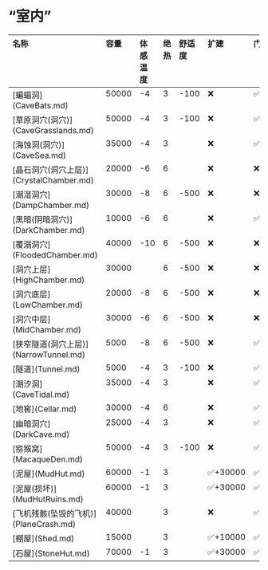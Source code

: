 # “室内”  
<table class="table table-bordered" data-toggle="table"  ><thead style=""><tr ><th  style="text-align:left;vertical-align:top;"  >名称</th><th  style="text-align:left;vertical-align:top;"  data-sortable="true"  >容量</th><th  style="text-align:left;vertical-align:top;"  data-sortable="true"  >体感温度</th><th  style="text-align:left;vertical-align:top;"  data-sortable="true"  >绝热</th><th  style="text-align:left;vertical-align:top;"  data-sortable="true"  >舒适度</th><th  style="text-align:left;vertical-align:top;"  >扩建</th><th  style="text-align:left;vertical-align:top;"  >门</th><th  style="text-align:left;vertical-align:top;"  >家园标志</th><th  style="text-align:left;vertical-align:top;"  >海之荣耀</th><th  style="text-align:left;vertical-align:top;"  >皮地毯</th><th  style="text-align:left;vertical-align:top;"  >白墙</th><th  style="text-align:left;vertical-align:top;"  >通风塔</th><th  style="text-align:left;vertical-align:top;"  >通风塔</th></tr></thead><tr ><td  style="text-align:left;vertical-align:top;"  >[蝙蝠洞](CaveBats.md)</td><td  style="text-align:left;vertical-align:top;"  >50000</td><td  style="text-align:left;vertical-align:top;"  >-4</td><td  style="text-align:left;vertical-align:top;"  >3</td><td  style="text-align:left;vertical-align:top;"  >-100</td><td  style="text-align:left;vertical-align:top;"  >❌</td><td  style="text-align:left;vertical-align:top;"  >✅</td><td  style="text-align:left;vertical-align:top;"  >✅</td><td  style="text-align:left;vertical-align:top;"  >✅</td><td  style="text-align:left;vertical-align:top;"  >✅</td><td  style="text-align:left;vertical-align:top;"  >✅</td><td  style="text-align:left;vertical-align:top;"  >❌</td><td  style="text-align:left;vertical-align:top;"  >❌</td></tr><tr ><td  style="text-align:left;vertical-align:top;"  >[草原洞穴(洞穴)](CaveGrasslands.md)</td><td  style="text-align:left;vertical-align:top;"  >50000</td><td  style="text-align:left;vertical-align:top;"  >-4</td><td  style="text-align:left;vertical-align:top;"  >3</td><td  style="text-align:left;vertical-align:top;"  >-100</td><td  style="text-align:left;vertical-align:top;"  >❌</td><td  style="text-align:left;vertical-align:top;"  >✅</td><td  style="text-align:left;vertical-align:top;"  >✅</td><td  style="text-align:left;vertical-align:top;"  >✅</td><td  style="text-align:left;vertical-align:top;"  >✅</td><td  style="text-align:left;vertical-align:top;"  >✅</td><td  style="text-align:left;vertical-align:top;"  >❌</td><td  style="text-align:left;vertical-align:top;"  >❌</td></tr><tr ><td  style="text-align:left;vertical-align:top;"  >[海蚀洞(洞穴)](CaveSea.md)</td><td  style="text-align:left;vertical-align:top;"  >35000</td><td  style="text-align:left;vertical-align:top;"  >-4</td><td  style="text-align:left;vertical-align:top;"  >3</td><td  style="text-align:left;vertical-align:top;"  ></td><td  style="text-align:left;vertical-align:top;"  >❌</td><td  style="text-align:left;vertical-align:top;"  >✅</td><td  style="text-align:left;vertical-align:top;"  >✅</td><td  style="text-align:left;vertical-align:top;"  >✅</td><td  style="text-align:left;vertical-align:top;"  >✅</td><td  style="text-align:left;vertical-align:top;"  >✅</td><td  style="text-align:left;vertical-align:top;"  >❌</td><td  style="text-align:left;vertical-align:top;"  >❌</td></tr><tr ><td  style="text-align:left;vertical-align:top;"  >[晶石洞穴(洞穴上层)](CrystalChamber.md)</td><td  style="text-align:left;vertical-align:top;"  >20000</td><td  style="text-align:left;vertical-align:top;"  >-6</td><td  style="text-align:left;vertical-align:top;"  >6</td><td  style="text-align:left;vertical-align:top;"  ></td><td  style="text-align:left;vertical-align:top;"  >❌</td><td  style="text-align:left;vertical-align:top;"  >❌</td><td  style="text-align:left;vertical-align:top;"  >✅</td><td  style="text-align:left;vertical-align:top;"  >✅</td><td  style="text-align:left;vertical-align:top;"  >✅</td><td  style="text-align:left;vertical-align:top;"  >✅</td><td  style="text-align:left;vertical-align:top;"  >❌</td><td  style="text-align:left;vertical-align:top;"  >❌</td></tr><tr ><td  style="text-align:left;vertical-align:top;"  >[潮湿洞穴](DampChamber.md)</td><td  style="text-align:left;vertical-align:top;"  >30000</td><td  style="text-align:left;vertical-align:top;"  >-8</td><td  style="text-align:left;vertical-align:top;"  >6</td><td  style="text-align:left;vertical-align:top;"  >-500</td><td  style="text-align:left;vertical-align:top;"  >❌</td><td  style="text-align:left;vertical-align:top;"  >❌</td><td  style="text-align:left;vertical-align:top;"  >✅</td><td  style="text-align:left;vertical-align:top;"  >✅</td><td  style="text-align:left;vertical-align:top;"  >✅</td><td  style="text-align:left;vertical-align:top;"  >✅</td><td  style="text-align:left;vertical-align:top;"  >❌</td><td  style="text-align:left;vertical-align:top;"  >❌</td></tr><tr ><td  style="text-align:left;vertical-align:top;"  >[黑暗(阴暗洞穴)](DarkChamber.md)</td><td  style="text-align:left;vertical-align:top;"  >10000</td><td  style="text-align:left;vertical-align:top;"  >-6</td><td  style="text-align:left;vertical-align:top;"  >6</td><td  style="text-align:left;vertical-align:top;"  ></td><td  style="text-align:left;vertical-align:top;"  >❌</td><td  style="text-align:left;vertical-align:top;"  >✅</td><td  style="text-align:left;vertical-align:top;"  >✅</td><td  style="text-align:left;vertical-align:top;"  >❌</td><td  style="text-align:left;vertical-align:top;"  >✅</td><td  style="text-align:left;vertical-align:top;"  >✅</td><td  style="text-align:left;vertical-align:top;"  >❌</td><td  style="text-align:left;vertical-align:top;"  >❌</td></tr><tr ><td  style="text-align:left;vertical-align:top;"  >[覆溺洞穴](FloodedChamber.md)</td><td  style="text-align:left;vertical-align:top;"  >40000</td><td  style="text-align:left;vertical-align:top;"  >-10</td><td  style="text-align:left;vertical-align:top;"  >6</td><td  style="text-align:left;vertical-align:top;"  >-500</td><td  style="text-align:left;vertical-align:top;"  >❌</td><td  style="text-align:left;vertical-align:top;"  >❌</td><td  style="text-align:left;vertical-align:top;"  >✅</td><td  style="text-align:left;vertical-align:top;"  >✅</td><td  style="text-align:left;vertical-align:top;"  >✅</td><td  style="text-align:left;vertical-align:top;"  >✅</td><td  style="text-align:left;vertical-align:top;"  >❌</td><td  style="text-align:left;vertical-align:top;"  >❌</td></tr><tr ><td  style="text-align:left;vertical-align:top;"  >[洞穴上层](HighChamber.md)</td><td  style="text-align:left;vertical-align:top;"  >30000</td><td  style="text-align:left;vertical-align:top;"  ></td><td  style="text-align:left;vertical-align:top;"  >6</td><td  style="text-align:left;vertical-align:top;"  >-500</td><td  style="text-align:left;vertical-align:top;"  >❌</td><td  style="text-align:left;vertical-align:top;"  >❌</td><td  style="text-align:left;vertical-align:top;"  >✅</td><td  style="text-align:left;vertical-align:top;"  >✅</td><td  style="text-align:left;vertical-align:top;"  >✅</td><td  style="text-align:left;vertical-align:top;"  >✅</td><td  style="text-align:left;vertical-align:top;"  >❌</td><td  style="text-align:left;vertical-align:top;"  >❌</td></tr><tr ><td  style="text-align:left;vertical-align:top;"  >[洞穴底层](LowChamber.md)</td><td  style="text-align:left;vertical-align:top;"  >20000</td><td  style="text-align:left;vertical-align:top;"  >-8</td><td  style="text-align:left;vertical-align:top;"  >6</td><td  style="text-align:left;vertical-align:top;"  >-500</td><td  style="text-align:left;vertical-align:top;"  >❌</td><td  style="text-align:left;vertical-align:top;"  >❌</td><td  style="text-align:left;vertical-align:top;"  >✅</td><td  style="text-align:left;vertical-align:top;"  >✅</td><td  style="text-align:left;vertical-align:top;"  >✅</td><td  style="text-align:left;vertical-align:top;"  >✅</td><td  style="text-align:left;vertical-align:top;"  >❌</td><td  style="text-align:left;vertical-align:top;"  >❌</td></tr><tr ><td  style="text-align:left;vertical-align:top;"  >[洞穴中层](MidChamber.md)</td><td  style="text-align:left;vertical-align:top;"  >30000</td><td  style="text-align:left;vertical-align:top;"  >-6</td><td  style="text-align:left;vertical-align:top;"  >6</td><td  style="text-align:left;vertical-align:top;"  >-500</td><td  style="text-align:left;vertical-align:top;"  >❌</td><td  style="text-align:left;vertical-align:top;"  >❌</td><td  style="text-align:left;vertical-align:top;"  >✅</td><td  style="text-align:left;vertical-align:top;"  >✅</td><td  style="text-align:left;vertical-align:top;"  >✅</td><td  style="text-align:left;vertical-align:top;"  >✅</td><td  style="text-align:left;vertical-align:top;"  >❌</td><td  style="text-align:left;vertical-align:top;"  >❌</td></tr><tr ><td  style="text-align:left;vertical-align:top;"  >[狭窄隧道(洞穴上层)](NarrowTunnel.md)</td><td  style="text-align:left;vertical-align:top;"  >5000</td><td  style="text-align:left;vertical-align:top;"  >-8</td><td  style="text-align:left;vertical-align:top;"  >6</td><td  style="text-align:left;vertical-align:top;"  >-500</td><td  style="text-align:left;vertical-align:top;"  >❌</td><td  style="text-align:left;vertical-align:top;"  >✅</td><td  style="text-align:left;vertical-align:top;"  >✅</td><td  style="text-align:left;vertical-align:top;"  >❌</td><td  style="text-align:left;vertical-align:top;"  >✅</td><td  style="text-align:left;vertical-align:top;"  >✅</td><td  style="text-align:left;vertical-align:top;"  >❌</td><td  style="text-align:left;vertical-align:top;"  >❌</td></tr><tr ><td  style="text-align:left;vertical-align:top;"  >[隧道](Tunnel.md)</td><td  style="text-align:left;vertical-align:top;"  >5000</td><td  style="text-align:left;vertical-align:top;"  >-4</td><td  style="text-align:left;vertical-align:top;"  >3</td><td  style="text-align:left;vertical-align:top;"  >-100</td><td  style="text-align:left;vertical-align:top;"  >❌</td><td  style="text-align:left;vertical-align:top;"  >✅</td><td  style="text-align:left;vertical-align:top;"  >✅</td><td  style="text-align:left;vertical-align:top;"  >✅</td><td  style="text-align:left;vertical-align:top;"  >✅</td><td  style="text-align:left;vertical-align:top;"  >✅</td><td  style="text-align:left;vertical-align:top;"  >❌</td><td  style="text-align:left;vertical-align:top;"  >❌</td></tr><tr ><td  style="text-align:left;vertical-align:top;"  >[潮汐洞](CaveTidal.md)</td><td  style="text-align:left;vertical-align:top;"  >35000</td><td  style="text-align:left;vertical-align:top;"  >-4</td><td  style="text-align:left;vertical-align:top;"  >3</td><td  style="text-align:left;vertical-align:top;"  ></td><td  style="text-align:left;vertical-align:top;"  >❌</td><td  style="text-align:left;vertical-align:top;"  >✅</td><td  style="text-align:left;vertical-align:top;"  >✅</td><td  style="text-align:left;vertical-align:top;"  >✅</td><td  style="text-align:left;vertical-align:top;"  >❌</td><td  style="text-align:left;vertical-align:top;"  >✅</td><td  style="text-align:left;vertical-align:top;"  >❌</td><td  style="text-align:left;vertical-align:top;"  >❌</td></tr><tr ><td  style="text-align:left;vertical-align:top;"  >[地窖](Cellar.md)</td><td  style="text-align:left;vertical-align:top;"  >30000</td><td  style="text-align:left;vertical-align:top;"  >-4</td><td  style="text-align:left;vertical-align:top;"  >6</td><td  style="text-align:left;vertical-align:top;"  ></td><td  style="text-align:left;vertical-align:top;"  >❌</td><td  style="text-align:left;vertical-align:top;"  >✅</td><td  style="text-align:left;vertical-align:top;"  >✅</td><td  style="text-align:left;vertical-align:top;"  >✅</td><td  style="text-align:left;vertical-align:top;"  >✅</td><td  style="text-align:left;vertical-align:top;"  >✅</td><td  style="text-align:left;vertical-align:top;"  >❌</td><td  style="text-align:left;vertical-align:top;"  >❌</td></tr><tr ><td  style="text-align:left;vertical-align:top;"  >[幽暗洞穴](DarkCave.md)</td><td  style="text-align:left;vertical-align:top;"  >25000</td><td  style="text-align:left;vertical-align:top;"  >-4</td><td  style="text-align:left;vertical-align:top;"  >3</td><td  style="text-align:left;vertical-align:top;"  ></td><td  style="text-align:left;vertical-align:top;"  >❌</td><td  style="text-align:left;vertical-align:top;"  >✅</td><td  style="text-align:left;vertical-align:top;"  >✅</td><td  style="text-align:left;vertical-align:top;"  >✅</td><td  style="text-align:left;vertical-align:top;"  >✅</td><td  style="text-align:left;vertical-align:top;"  >✅</td><td  style="text-align:left;vertical-align:top;"  >❌</td><td  style="text-align:left;vertical-align:top;"  >❌</td></tr><tr ><td  style="text-align:left;vertical-align:top;"  >[猕猴窝](MacaqueDen.md)</td><td  style="text-align:left;vertical-align:top;"  >50000</td><td  style="text-align:left;vertical-align:top;"  >-4</td><td  style="text-align:left;vertical-align:top;"  >3</td><td  style="text-align:left;vertical-align:top;"  >-100</td><td  style="text-align:left;vertical-align:top;"  >❌</td><td  style="text-align:left;vertical-align:top;"  >✅</td><td  style="text-align:left;vertical-align:top;"  >✅</td><td  style="text-align:left;vertical-align:top;"  >✅</td><td  style="text-align:left;vertical-align:top;"  >✅</td><td  style="text-align:left;vertical-align:top;"  >✅</td><td  style="text-align:left;vertical-align:top;"  >❌</td><td  style="text-align:left;vertical-align:top;"  >❌</td></tr><tr ><td  style="text-align:left;vertical-align:top;"  >[泥屋](MudHut.md)</td><td  style="text-align:left;vertical-align:top;"  >60000</td><td  style="text-align:left;vertical-align:top;"  >-1</td><td  style="text-align:left;vertical-align:top;"  >3</td><td  style="text-align:left;vertical-align:top;"  ></td><td  style="text-align:left;vertical-align:top;"  >✅+30000</td><td  style="text-align:left;vertical-align:top;"  >✅</td><td  style="text-align:left;vertical-align:top;"  >✅</td><td  style="text-align:left;vertical-align:top;"  >✅</td><td  style="text-align:left;vertical-align:top;"  >✅</td><td  style="text-align:left;vertical-align:top;"  >✅</td><td  style="text-align:left;vertical-align:top;"  >✅</td><td  style="text-align:left;vertical-align:top;"  >❌</td></tr><tr ><td  style="text-align:left;vertical-align:top;"  >[泥屋(损坏)](MudHutRuins.md)</td><td  style="text-align:left;vertical-align:top;"  >60000</td><td  style="text-align:left;vertical-align:top;"  >-1</td><td  style="text-align:left;vertical-align:top;"  >3</td><td  style="text-align:left;vertical-align:top;"  ></td><td  style="text-align:left;vertical-align:top;"  >✅+30000</td><td  style="text-align:left;vertical-align:top;"  >✅</td><td  style="text-align:left;vertical-align:top;"  >✅</td><td  style="text-align:left;vertical-align:top;"  >✅</td><td  style="text-align:left;vertical-align:top;"  >✅</td><td  style="text-align:left;vertical-align:top;"  >✅</td><td  style="text-align:left;vertical-align:top;"  >❌</td><td  style="text-align:left;vertical-align:top;"  >❌</td></tr><tr ><td  style="text-align:left;vertical-align:top;"  >[飞机残骸(坠毁的飞机)](PlaneCrash.md)</td><td  style="text-align:left;vertical-align:top;"  >40000</td><td  style="text-align:left;vertical-align:top;"  ></td><td  style="text-align:left;vertical-align:top;"  >3</td><td  style="text-align:left;vertical-align:top;"  ></td><td  style="text-align:left;vertical-align:top;"  >❌</td><td  style="text-align:left;vertical-align:top;"  >✅</td><td  style="text-align:left;vertical-align:top;"  >✅</td><td  style="text-align:left;vertical-align:top;"  >❌</td><td  style="text-align:left;vertical-align:top;"  >❌</td><td  style="text-align:left;vertical-align:top;"  >❌</td><td  style="text-align:left;vertical-align:top;"  >❌</td><td  style="text-align:left;vertical-align:top;"  >❌</td></tr><tr ><td  style="text-align:left;vertical-align:top;"  >[棚屋](Shed.md)</td><td  style="text-align:left;vertical-align:top;"  >15000</td><td  style="text-align:left;vertical-align:top;"  ></td><td  style="text-align:left;vertical-align:top;"  >3</td><td  style="text-align:left;vertical-align:top;"  ></td><td  style="text-align:left;vertical-align:top;"  >✅+10000</td><td  style="text-align:left;vertical-align:top;"  >✅</td><td  style="text-align:left;vertical-align:top;"  >✅</td><td  style="text-align:left;vertical-align:top;"  >✅</td><td  style="text-align:left;vertical-align:top;"  >❌</td><td  style="text-align:left;vertical-align:top;"  >❌</td><td  style="text-align:left;vertical-align:top;"  >❌</td><td  style="text-align:left;vertical-align:top;"  >❌</td></tr><tr ><td  style="text-align:left;vertical-align:top;"  >[石屋](StoneHut.md)</td><td  style="text-align:left;vertical-align:top;"  >70000</td><td  style="text-align:left;vertical-align:top;"  >-1</td><td  style="text-align:left;vertical-align:top;"  >3</td><td  style="text-align:left;vertical-align:top;"  ></td><td  style="text-align:left;vertical-align:top;"  >✅+30000</td><td  style="text-align:left;vertical-align:top;"  >✅</td><td  style="text-align:left;vertical-align:top;"  >✅</td><td  style="text-align:left;vertical-align:top;"  >✅</td><td  style="text-align:left;vertical-align:top;"  >✅</td><td  style="text-align:left;vertical-align:top;"  >✅</td><td  style="text-align:left;vertical-align:top;"  >❌</td><td  style="text-align:left;vertical-align:top;"  >✅</td></tr></tbody></table>  
  


<script>document.title="“室内” - 卡牌生存百科 Card Survival Wiki";</script>